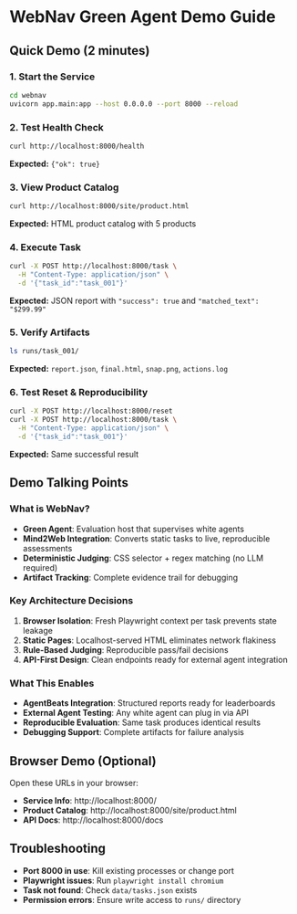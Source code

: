 # WebNav Green Agent Demo Guide

## Quick Demo (2 minutes)

### 1. Start the Service
```bash
cd webnav
uvicorn app.main:app --host 0.0.0.0 --port 8000 --reload
```

### 2. Test Health Check
```bash
curl http://localhost:8000/health
```
**Expected:** `{"ok": true}`

### 3. View Product Catalog
```bash
curl http://localhost:8000/site/product.html
```
**Expected:** HTML product catalog with 5 products

### 4. Execute Task
```bash
curl -X POST http://localhost:8000/task \
  -H "Content-Type: application/json" \
  -d '{"task_id":"task_001"}'
```
**Expected:** JSON report with `"success": true` and `"matched_text": "$299.99"`

### 5. Verify Artifacts
```bash
ls runs/task_001/
```
**Expected:** `report.json`, `final.html`, `snap.png`, `actions.log`

### 6. Test Reset & Reproducibility
```bash
curl -X POST http://localhost:8000/reset
curl -X POST http://localhost:8000/task \
  -H "Content-Type: application/json" \
  -d '{"task_id":"task_001"}'
```
**Expected:** Same successful result

## Demo Talking Points

### What is WebNav?
- **Green Agent**: Evaluation host that supervises white agents
- **Mind2Web Integration**: Converts static tasks to live, reproducible assessments
- **Deterministic Judging**: CSS selector + regex matching (no LLM required)
- **Artifact Tracking**: Complete evidence trail for debugging

### Key Architecture Decisions
1. **Browser Isolation**: Fresh Playwright context per task prevents state leakage
2. **Static Pages**: Localhost-served HTML eliminates network flakiness
3. **Rule-Based Judging**: Reproducible pass/fail decisions
4. **API-First Design**: Clean endpoints ready for external agent integration

### What This Enables
- **AgentBeats Integration**: Structured reports ready for leaderboards
- **External Agent Testing**: Any white agent can plug in via API
- **Reproducible Evaluation**: Same task produces identical results
- **Debugging Support**: Complete artifacts for failure analysis

## Browser Demo (Optional)

Open these URLs in your browser:
- **Service Info**: http://localhost:8000/
- **Product Catalog**: http://localhost:8000/site/product.html
- **API Docs**: http://localhost:8000/docs

## Troubleshooting

- **Port 8000 in use**: Kill existing processes or change port
- **Playwright issues**: Run `playwright install chromium`
- **Task not found**: Check `data/tasks.json` exists
- **Permission errors**: Ensure write access to `runs/` directory
